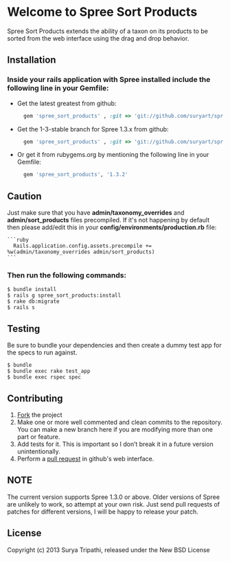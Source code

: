 # Welcome to Spree Sort Products

Spree Sort Products extends the ability of a taxon on its products to be sorted from the web interface using the drag and drop behavior.

## Installation

### Inside your rails application with Spree installed include the following line in your Gemfile:
  * Get the latest greatest from github: 
    
      ```ruby
        gem 'spree_sort_products' , :git => 'git://github.com/suryart/spree_sort_products.git'
      ```

  * Get the 1-3-stable branch for Spree 1.3.x from github: 
    
      ```ruby
        gem 'spree_sort_products' , :git => 'git://github.com/suryart/spree_sort_products.git', :branch => '1-3-stable'
      ```

  * Or get it from rubygems.org by mentioning the following line in your Gemfile:
    
      ```ruby 
        gem 'spree_sort_products', '1.3.2'
      ```

## Caution

Just make sure that you have **admin/taxonomy_overrides** and **admin/sort_products** files precompiled. If it's not happening by default then please add/edit this in your **config/environments/production.rb** file:

    ```ruby
      Rails.application.config.assets.precompile += %w(admin/taxonomy_overrides admin/sort_products)
    ```


### Then run the following commands: 

    $ bundle install
    $ rails g spree_sort_products:install 
    $ rake db:migrate
    $ rails s 

## Testing

Be sure to bundle your dependencies and then create a dummy test app for the specs to run against.

    $ bundle
    $ bundle exec rake test_app
    $ bundle exec rspec spec

## Contributing

1. [Fork](https://help.github.com/articles/fork-a-repo) the project
2. Make one or more well commented and clean commits to the repository. You can make a new branch here if you are modifying more than one part or feature.
3. Add tests for it. This is important so I don’t break it in a future version unintentionally.
4. Perform a [pull request](https://help.github.com/articles/using-pull-requests) in github's web interface.

## NOTE

The current version supports Spree 1.3.0 or above. Older versions of Spree are unlikely to work, so attempt at your own risk. Just send pull requests of patches for different versions, I will be happy to release your patch.

## License
Copyright (c) 2013 Surya Tripathi, released under the New BSD License
